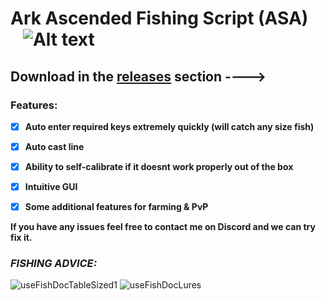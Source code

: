 
# Ark Ascended Fishing Script (ASA) ‎  ‎  ‎  ‎  ‎  ‎  ‎  ![Alt text](https://img.shields.io/github/downloads/MCS-1/Ark-Ascended-Fishing-Script/total.svg "Optional title")‎ 
## **Download in the [releases](https://github.com/MCS-1/Ark-Ascended-Fishing-Script/releases) section ---->**

### Features:
- [x] **Auto enter required keys extremely quickly (will catch any size fish)**
- [x] **Auto cast line**
- [x] **Ability to self-calibrate if it doesnt work properly out of the box**
- [x] **Intuitive GUI**
- [x] **Some additional features for farming & PvP**


**If you have any issues feel free to contact me on Discord and we can try fix it.**

###   *FISHING ADVICE:*



![useFishDocTableSized1](https://github.com/MCS-1/Ark-Ascended-Fishing-Script/assets/150626995/064bbde4-48ce-4769-89f3-6e8e8482af71)
![useFishDocLures](https://github.com/MCS-1/Ark-Ascended-Fishing-Script/assets/150626995/2236b666-a718-4cee-9803-e193cbe12797)


